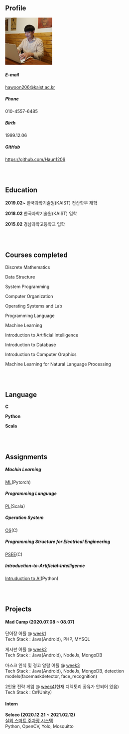 ## Profile

<img src = "./face.jpg" width="30%">


##### E-mail
hawoon206@kaist.ac.kr

##### Phone
010-4557-6485

##### Birth
1999.12.06

##### GitHub
https://github.com/Haun1206

<br>
<br>

## Education

**2019.02~** 한국과학기술원(KAIST) 전산학부 재학

**2018.02**  한국과학기술원(KAIST) 입학

**2015.02**  경남과학고등학교 입학

<br>
<br>

## Courses completed
Discrete Mathematics

Data Structure

System Programming

Computer Organization

Operating Systems and Lab

Programming Language

Machine Learning

Introduction to Artificial Intelligence

Introduction to Database

Introduction to Computer Graphics

Machine Learning for Natural Language Processing

<br>
<br>

## Language

**C**

**Python**

**Scala**

<br>
<br>

## Assignments

##### Machin Learning
[ML](https://github.com/Haun1206/Machin_Learning)(Pytorch)
##### Programming Language
[PL](https://github.com/Haun1206/Programming_Language)(Scala)
##### Operation System
[OS](https://github.com/Haun1206/pintOS)(C)
##### Programming Structure for Electrical Engineering
[PSEE](https://github.com/Haun1206/Programming-Structure-for-Electrical-Engineering)(C)
##### Introduction-to-Artificial-Intelligence
[Intruduction to AI](https://github.com/Haun1206/Introduction-to-Artificial-Intelligence)(Python)

<br>
<br>

## Projects


#### Mad Camp (2020.07.08 ~ 08.07)

단어장 어플 @ [week1](https://github.com/ohsuz/madcamp_week1_TabApp.git)
<br>
Tech Stack : Java(Android), PHP, MYSQL

게시판 어플 @ [week2](https://github.com/Haun1206/madcam_week2.git)
<br>
Tech Stack : Java(Android), NodeJs, MongoDB

마스크 인식 및 경고 알람 어플 @ [week3](https://github.com/jinh0290/MadCamp-week3.git)
<br>
Tech Stack : Java(Android), NodeJs, MongoDB, detection models(facemaskdetector, face_recognition)

2인용 전략 게임 @ [week4](https://github.com/sungjin-shin/madcamp2020s-week4.git)(현재 디렉토리 공유가 안되어 있음)
<br>
Tech Stack : C#(Unity)

#### Intern

**Seloco (2020.12.21 ~ 2021.02.12)**
<br>
    [실외 스마트 주차장 시스템](https://github.com/Haun1206/parking_system)
<br>
    Python, OpenCV, Yolo, Mosquitto







